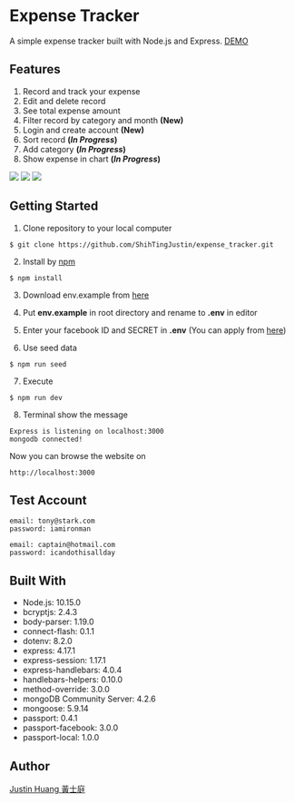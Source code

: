 # Expense Tracker
A simple expense tracker built with Node.js and Express.
[DEMO](https://ancient-crag-80226.herokuapp.com/u/login)

## Features
1. Record and track your expense
2. Edit and delete record
3. See total expense amount
4. Filter record by category and month **(New)**
5. Login and create account **(New)**
6. Sort record **(*In Progress*)**
7. Add category **(*In Progress*)**
8. Show expense in chart **(*In Progress*)**

![](https://i.imgur.com/YQt2csO.png)
![](https://i.imgur.com/jjL1W2A.jpg)
![](https://i.imgur.com/oNxKhLu.jpg)


## Getting Started
1. Clone repository to your local computer
```
$ git clone https://github.com/ShihTingJustin/expense_tracker.git
```
2. Install by [npm](https://www.npmjs.com/)
```
$ npm install
```
3. Download env.example from [here](https://bit.ly/3eUqqhA)

4. Put **env.example** in root directory and rename to **.env** in editor 

5. Enter your facebook ID and SECRET in **.env**
(You can apply from [here](https://developers.facebook.com/))

6. Use seed data 
```
$ npm run seed
```
7. Execute 
```
$ npm run dev 
```
8. Terminal show the message 
 ```
Express is listening on localhost:3000
mongodb connected!
```
Now you can browse the website on 
```
http://localhost:3000
```

## Test Account

```
email: tony@stark.com
password: iamironman

email: captain@hotmail.com
password: icandothisallday
```

## Built With
* Node.js: 10.15.0
* bcryptjs: 2.4.3
* body-parser: 1.19.0
* connect-flash: 0.1.1
* dotenv: 8.2.0
* express: 4.17.1
* express-session: 1.17.1
* express-handlebars: 4.0.4
* handlebars-helpers: 0.10.0
* method-override: 3.0.0
* mongoDB Community Server: 4.2.6
* mongoose: 5.9.14
* passport: 0.4.1
* passport-facebook: 3.0.0
* passport-local: 1.0.0

## Author
[Justin Huang 黃士庭](https://www.linkedin.com/in/justinhuang777/) 

